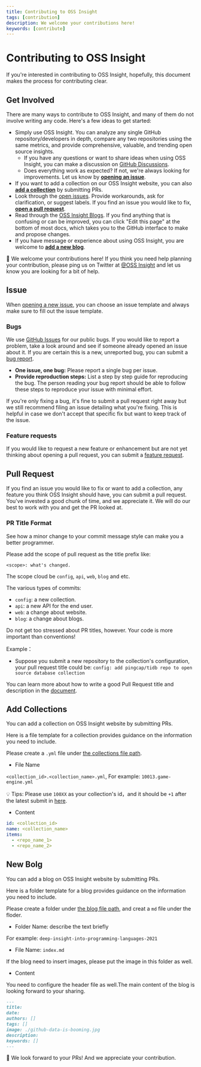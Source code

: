 ```yaml
---
title: Contributing to OSS Insight
tags: [contribution]
description: We welcome your contributions here! 
keywords: [contribute]
---
```


# Contributing to OSS Insight

If you're interested in contributing to OSS Insight, hopefully, this document makes the process for contributing clear.

## Get Involved

There are many ways to contribute to OSS Insight, and many of them do not involve writing any code. Here's a few ideas to get started:

- Simply use OSS Insight. You can analyze any single GitHub repository/developers in depth, compare any two repositories using the same metrics, and provide comprehensive, valuable, and trending open source insights.
  - If you have any questions or want to share ideas when using  OSS Insight, you can make a discussion on [GitHub Discussions](https://github.com/pingcap/ossinsight/discussions).
  - Does everything work as expected? If not, we're always looking for improvements. Let us know by [**opening an issue**](https://github.com/pingcap/ossinsight/CONTRIBUTING.md#issues).
- If you want to add a collection on our OSS Insight website, you can also [**add a collection**](https://github.com/pingcap/ossinsight/CONTRIBUTING.md#add-collection) by submitting PRs.
- Look through the [open issues](https://github.com/pingcap/ossinsight/issues). Provide workarounds, ask for clarification, or suggest labels. If you find an issue you would like to fix, [**open a pull request**](https://github.com/pingcap/ossinsight/CONTRIBUTING.md#pull-requests). 
- Read through the [OSS Insight Blogs](https://ossinsight.io/blog/). If you find anything that is confusing or can be improved, you can click "Edit this page" at the bottom of most docs, which takes you to the GitHub interface to make and propose changes.
- If you have message or experience about using OSS Insight, you are welcome to [**add a new blog**](https://github.com/pingcap/ossinsight/CONTRIBUTING.md#new-blog).


👏 We welcome your contributions here!  If you think you need help planning your contribution, please ping us on Twitter at [@OSS Insight](https://twitter.com/OSSInsight) and let us know you are looking for a bit of help.

## Issue

When [opening a new issue](https://github.com/pingcap/ossinsight/issues/new/choose), you can choose an issue template and always make sure to fill out the issue template. 

### Bugs

We use [GitHub Issues](https://github.com/pingcap/ossinsight/issues) for our public bugs. If you would like to report a problem, take a look around and see if someone already opened an issue about it. If you are certain this is a new, unreported bug, you can submit a [bug report](https://github.com/pingcap/ossinsight/issues/new?assignees=&labels=&template=bug_report.md&title=).

- **One issue, one bug:** Please report a single bug per issue.
- **Provide reproduction steps:** List a step by step guide for reproducing the bug. The person reading your bug report should be able to follow these steps to reproduce your issue with minimal effort.

If you're only fixing a bug, it's fine to submit a pull request right away but we still recommend filing an issue detailing what you're fixing. This is helpful in case we don't accept that specific fix but want to keep track of the issue.

### Feature requests

If you would like to request a new feature or enhancement but are not yet thinking about opening a pull request, you can submit a  [feature request](https://github.com/pingcap/ossinsight/issues/new?assignees=&labels=&template=feature_request.md&title=).

## Pull Request

If you find an issue you would like to fix or want to add a collection, any feature you think OSS Insight should have, you can submit a pull request. You've invested a good chunk of time, and we appreciate it. We will do our best to work with you and get the PR looked at.

### PR Title Format

See how a minor change to your commit message style can make you a better programmer.

Please add the scope of pull request as the title prefix like:

```
<scope>: what's changed.
```

The scope cloud be `config`, `api`, `web`, `blog` and etc.

The various types of commits:
- `config`: a new collection.
- `api`: a new API for the end user.
- `web`: a change about website.
- `blog`: a change about blogs.

Do not get too stressed about PR titles, however. Your code is more important than conventions!

Example：
- Suppose you submit a new repository to the collection's configuration, your pull request title could be:
`config: add pingcap/tidb repo to open source database collection`

You can learn more about how to write a good Pull Request title and description in the [document](https://github.com/pingcap/community/blob/master/contributors/commit-message-pr-style.md).

## Add Collections

You can add a collection on OSS Insight website by submitting PRs. 

Here is a file template  for a collection provides guidance on the information you need to include.

Please create a `.yml` file under [the collections file path]( https://github.com/pingcap/ossinsight/tree/main/etl/meta/collections).

* File Name

`<collection_id>.<collection_name>.yml`, For example: `10013.game-engine.yml`

  💡 Tips: Please use `100XX` as your collection's id，and it should be `+1` after the latest submit in [here]( https://github.com/pingcap/ossinsight/tree/main/etl/meta/collections). 

* Content

```yml
id: <collection_id>
name: <collection_name>
items:
  - <repo_name_1>
  - <repo_name_2>
```

## New Bolg

You can add a blog on OSS Insight website by submitting PRs. 

Here is a folder template for a blog provides guidance on the information you need to include.

Please create a folder under [the blog file path]( https://github.com/pingcap/ossinsight/tree/main/web/blog), and creat a `md` file under the floder.

* Folder Name: describe the text briefly

For example: `deep-insight-into-programming-languages-2021`

* File Name: `index.md`

If the blog need to insert images, please put the image in this folder as well.

* Content

You need to configure the header file as well.The main content of the blog is looking forward to your sharing.

```markdown
---
title: 
date: 
authors: []
tags: []
image: ./github-data-is-booming.jpg
description:
keywords: []
---
```

👏 We look forward to your PRs! And we appreciate your contribution.